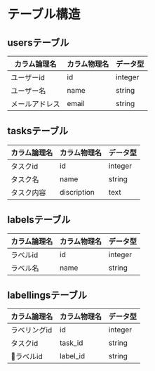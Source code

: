 # テーブル構造

## usersテーブル
| カラム論理名   | カラム物理名 | データ型 |
| ----------   | -----------| :------ |
| ユーザーid    | id         | integer |
| ユーザー名    | name       | string  |
| メールアドレス | email      | string  |

## tasksテーブル
| カラム論理名 | カラム物理名 | データ型 |
| ---------- | -----------| :------ |
| タスクid    | id         | integer |
| タスク名     | name       | string  |
| タスク内容   | discription | text   |

## labelsテーブル
| カラム論理名 | カラム物理名 | データ型 |
| ---------- | -----------| :------ |
| ラベルid    | id         | integer |
| ラベル名    | name       | string   |

## labellingsテーブル
| カラム論理名 | カラム物理名 | データ型 |
| ---------- | -----------| :------ |
| ラベリングid | id         | integer |
| タスクid    | task_id    | string  |
| ラベルid    | label_id   | string  |
